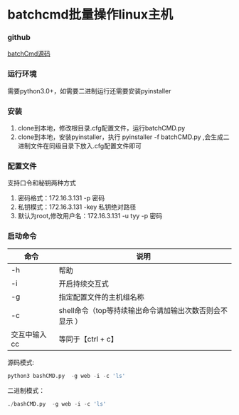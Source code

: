 # batchcmd批量操作linux主机
### github
[batchCmd源码](https://github.com/NoBugBoy/batchcmd)
### 运行环境
需要python3.0+，如需要二进制运行还需要安装pyinstaller

### 安装
1.  clone到本地，修改根目录.cfg配置文件，运行batchCMD.py
2.  clone到本地，安装pyinstaller，执行 pyinstaller -f batchCMD.py ,会生成二进制文件在同级目录下放入.cfg配置文件即可

### 配置文件
支持口令和秘钥两种方式
1. 密码格式：172.16.3.131 -p 密码
2. 私钥模式：172.16.3.131 -key 私钥绝对路径
3. 默认为root,修改用户名：172.16.3.131 -u tyy -p 密码

### 启动命令
|命令| 说明 |
|--|--|
| -h | 帮助 |
| -i | 开启持续交互式 |
| -g | 指定配置文件的主机组名称 |
| -c | shell命令（top等持续输出命令请加输出次数否则会不显示 ） |
| 交互中输入 cc | 等同于【ctrl + c】 |


源码模式: 
```python
python3 bashCMD.py  -g web -i -c 'ls'
```
二进制模式：
```python
./bashCMD.py  -g web -i -c 'ls'
```
